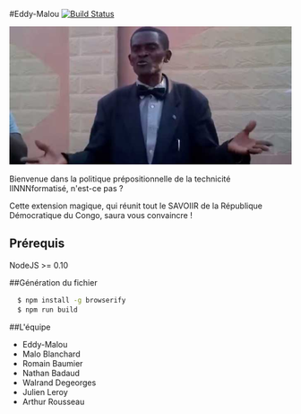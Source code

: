 #Eddy-Malou [![Build Status](https://travis-ci.org/iTranslate/eddy-malou.svg?branch=master)](https://travis-ci.org/iTranslate/eddy-malou)

![Banner](img/banner.jpg "Eddy-Malou s'explique")

Bienvenue dans la politique prépositionnelle de la technicité IINNNformatisé, n'est-ce pas ?

Cette extension magique, qui réunit tout le SAVOIIR de la République Démocratique du Congo, saura vous convaincre !

## Prérequis
NodeJS >= 0.10

##Génération du fichier
```sh
  $ npm install -g browserify
  $ npm run build
```

##L'équipe
  - Eddy-Malou
  - Malo Blanchard
  - Romain Baumier
  - Nathan Badaud
  - Walrand Degeorges
  - Julien Leroy
  - Arthur Rousseau
